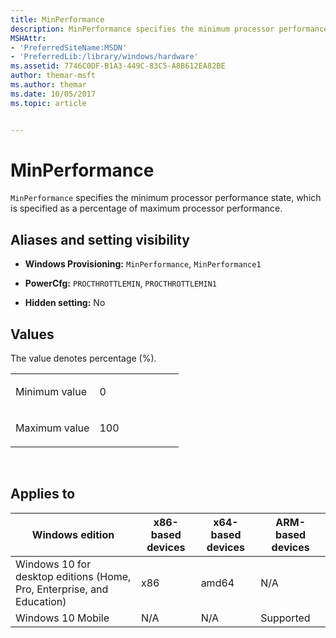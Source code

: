 ```yaml
---
title: MinPerformance
description: MinPerformance specifies the minimum processor performance state, which is specified as a percentage of maximum processor performance.
MSHAttr:
- 'PreferredSiteName:MSDN'
- 'PreferredLib:/library/windows/hardware'
ms.assetid: 7746C0DF-B1A3-449C-83C5-A8B612EA82BE
author: themar-msft
ms.author: themar
ms.date: 10/05/2017
ms.topic: article


---
```


# MinPerformance


`MinPerformance` specifies the minimum processor performance state, which is specified as a percentage of maximum processor performance.

## <span id="Aliases_and_setting_visibility"></span><span id="aliases_and_setting_visibility"></span><span id="ALIASES_AND_SETTING_VISIBILITY"></span>Aliases and setting visibility


-   **Windows Provisioning:** `MinPerformance`, `MinPerformance1`

-   **PowerCfg:** `PROCTHROTTLEMIN`, `PROCTHROTTLEMIN1`

-   **Hidden setting:** No

## <span id="Values"></span><span id="values"></span><span id="VALUES"></span>Values


The value denotes percentage (%).

<table>
<colgroup>
<col width="50%" />
<col width="50%" />
</colgroup>
<tbody>
<tr class="odd">
<td><p>Minimum value</p></td>
<td><p>0</p></td>
</tr>
<tr class="even">
<td><p>Maximum value</p></td>
<td><p>100</p></td>
</tr>
</tbody>
</table>

 

## <span id="Applies_to"></span><span id="applies_to"></span><span id="APPLIES_TO"></span>Applies to


| Windows edition                                                        | x86-based devices | x64-based devices | ARM-based devices |
|------------------------------------------------------------------------|-------------------|-------------------|-------------------|
| Windows 10 for desktop editions (Home, Pro, Enterprise, and Education) | x86               | amd64             | N/A               |
| Windows 10 Mobile                                                      | N/A               | N/A               | Supported         |
